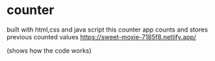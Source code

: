 # counter
built with html,css and java script this counter app counts and stores previous counted values
https://sweet-moxie-7185f8.netlify.app/

(shows how the code works)
